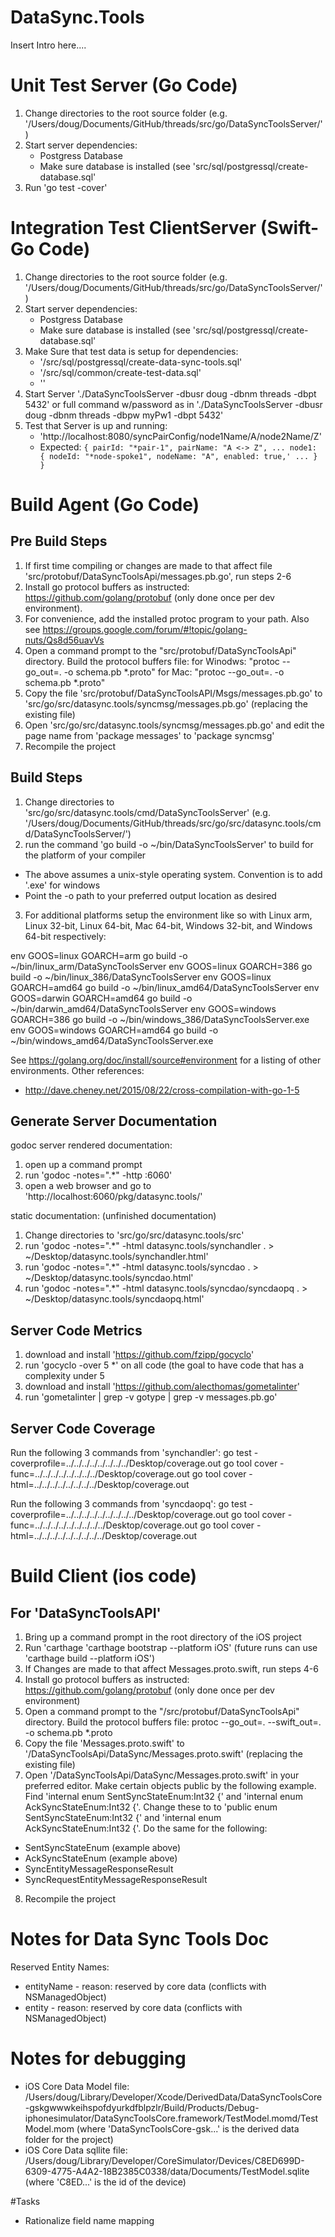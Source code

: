 # DataSync.Tools

Insert Intro here....

# Unit Test Server (Go Code)

1. Change directories to the root source folder
(e.g. '/Users/doug/Documents/GitHub/threads/src/go/DataSyncToolsServer/')
2. Start server dependencies:
	- Postgress Database
	- Make sure database is installed (see 'src/sql/postgressql/create-database.sql'
3. Run 'go test -cover'

# Integration Test ClientServer (Swift-Go Code)

1. Change directories to the root source folder
(e.g. '/Users/doug/Documents/GitHub/threads/src/go/DataSyncToolsServer/')
2. Start server dependencies:
	- Postgress Database
	- Make sure database is installed (see 'src/sql/postgressql/create-database.sql'
3. Make Sure that test data is setup for dependencies:
	- '/src/sql/postgressql/create-data-sync-tools.sql'
	- '/src/sql/common/create-test-data.sql'
	- ''
3. Start Server './DataSyncToolsServer -dbusr doug -dbnm threads -dbpt 5432' or full command w/password as in './DataSyncToolsServer -dbusr doug -dbnm threads -dbpw myPw1 -dbpt 5432'
4. Test that Server is up and running:
	- 'http://localhost:8080/syncPairConfig/node1Name/A/node2Name/Z'
	- Expected:
	`{
		pairId: "*pair-1",
		pairName: "A <-> Z",
		...
		node1: {
			nodeId: "*node-spoke1",
			nodeName: "A",
			enabled: true,'
		...
		}
	}`

# Build Agent (Go Code)

## Pre Build Steps

1. If first time compiling or changes are made to that affect file 'src/protobuf/DataSyncToolsApi/messages.pb.go', run steps 2-6
2. Install go protocol buffers as instructed: https://github.com/golang/protobuf (only done once per dev environment).
3. For convenience, add the installed protoc program to your path. Also see https://groups.google.com/forum/#!topic/golang-nuts/Qs8d56uavVs
4. Open a command prompt to the "src/protobuf/DataSyncToolsApi" directory. Build the protocol buffers file:
for Winodws: "protoc --go_out=. -o schema.pb *.proto"
for Mac: "protoc --go_out=. -o schema.pb \*.proto"
5. Copy the file 'src/protobuf/DataSyncToolsAPI/Msgs/messages.pb.go' to 'src/go/src/datasync.tools/syncmsg/messages.pb.go' (replacing the existing file)
6. Open 'src/go/src/datasync.tools/syncmsg/messages.pb.go' and edit the page name from 'package messages' to 'package syncmsg'
7. Recompile the project

## Build Steps

1. Change directories to 'src/go/src/datasync.tools/cmd/DataSyncToolsServer'
(e.g. '/Users/doug/Documents/GitHub/threads/src/go/src/datasync.tools/cmd/DataSyncToolsServer/')
2. run the command 'go build -o ~/bin/DataSyncToolsServer' to build for the platform of your compiler
- The above assumes a unix-style operating system. Convention is to add '.exe' for windows
- Point the -o path to your preferred output location as desired
3. For additional platforms setup the environment like so with Linux arm, Linux 32-bit, Linux 64-bit, Mac 64-bit, Windows 32-bit, and Windows 64-bit respectively:

env GOOS=linux GOARCH=arm go build -o ~/bin/linux_arm/DataSyncToolsServer
env GOOS=linux GOARCH=386 go build -o ~/bin/linux_386/DataSyncToolsServer
env GOOS=linux GOARCH=amd64 go build -o ~/bin/linux_amd64/DataSyncToolsServer
env GOOS=darwin GOARCH=amd64 go build -o ~/bin/darwin_amd64/DataSyncToolsServer
env GOOS=windows GOARCH=386 go build -o ~/bin/windows_386/DataSyncToolsServer.exe
env GOOS=windows GOARCH=amd64 go build -o ~/bin/windows_amd64/DataSyncToolsServer.exe

See https://golang.org/doc/install/source#environment for a listing of other environments.
Other references:
- http://dave.cheney.net/2015/08/22/cross-compilation-with-go-1-5

## Generate Server Documentation

godoc server rendered documentation:
1. open up a command prompt
2. run 'godoc -notes=".\*" -http :6060'
3. open a web browser and go to 'http://localhost:6060/pkg/datasync.tools/'

static documentation: (unfinished documentation)
1. Change directories to 'src/go/src/datasync.tools/src'
2. run 'godoc -notes=".\*" -html datasync.tools/synchandler . > ~/Desktop/datasync.tools/synchandler.html'
3. run 'godoc -notes=".\*" -html datasync.tools/syncdao . > ~/Desktop/datasync.tools/syncdao.html'
4. run 'godoc -notes=".\*" -html datasync.tools/syncdao/syncdaopq . > ~/Desktop/datasync.tools/syncdaopq.html'

## Server Code Metrics

1. download and install 'https://github.com/fzipp/gocyclo'
2. run 'gocyclo -over 5 \*' on all code (the goal to have code that has a complexity under 5
3. download and install 'https://github.com/alecthomas/gometalinter'
4. run 'gometalinter | grep -v gotype | grep -v messages.pb.go'

## Server Code Coverage

Run the following 3 commands from 'synchandler':
go test -coverprofile=../../../../../../../../Desktop/coverage.out
go tool cover -func=../../../../../../../../Desktop/coverage.out
go tool cover -html=../../../../../../../../Desktop/coverage.out

Run the following 3 commands from 'syncdaopq':
go test -coverprofile=../../../../../../../../../Desktop/coverage.out
go tool cover -func=../../../../../../../../../Desktop/coverage.out
go tool cover -html=../../../../../../../../../Desktop/coverage.out

# Build Client (ios code)

## For 'DataSyncToolsAPI'
1. Bring up a command prompt in the root directory of the iOS project
2. Run 'carthage 'carthage bootstrap --platform iOS' (future runs can use 'carthage build --platform iOS')
3. If Changes are made to that affect Messages.proto.swift, run steps 4-6
4. Install go protocol buffers as instructed: https://github.com/golang/protobuf (only done once per dev environment)
5. Open a command prompt to the "/src/protobuf/DataSyncToolsApi" directory. Build the protocol buffers file:
protoc --go_out=. --swift_out=. -o schema.pb \*.proto
6. Copy the file 'Messages.proto.swift' to '/DataSyncToolsApi/DataSync/Messages.proto.swift' (replacing the existing file)
7. Open '/DataSyncToolsApi/DataSync/Messages.proto.swift' in your preferred editor. Make certain objects public by the following example. Find 'internal enum SentSyncStateEnum:Int32 {' and 'internal enum AckSyncStateEnum:Int32 {'. Change these to  to 'public enum SentSyncStateEnum:Int32 {' and 'internal enum AckSyncStateEnum:Int32 {'. Do the same for the following:
* SentSyncStateEnum (example above)
* AckSyncStateEnum (example above)
* SyncEntityMessageResponseResult
* SyncRequestEntityMessageResponseResult
8. Recompile the project

# Notes for Data Sync Tools Doc

Reserved Entity Names:
* entityName - reason: reserved by core data (conflicts with NSManagedObject)
* entity - reason: reserved by core data (conflicts with NSManagedObject)

# Notes for debugging

* iOS Core Data Model file: /Users/doug/Library/Developer/Xcode/DerivedData/DataSyncToolsCore-gskgwwwkeihspofdyurkdfblpzlr/Build/Products/Debug-iphonesimulator/DataSyncToolsCore.framework/TestModel.momd/TestModel.mom (where 'DataSyncToolsCore-gsk...' is the derived data folder for the project)
* iOS Core Data sqllite file: /Users/doug/Library/Developer/CoreSimulator/Devices/C8ED699D-6309-4775-A4A2-18B2385C0338/data/Documents/TestModel.sqlite (where 'C8ED...' is the id of the device)

#Tasks
* Rationalize field name mapping
